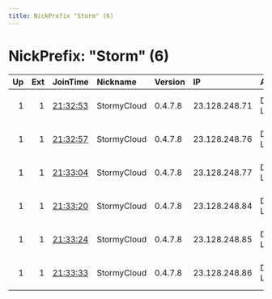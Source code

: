```yaml
---
title: NickPrefix "Storm" (6)
---
```


# NickPrefix: "Storm" (6)

|   Up |   Ext | JoinTime                                                                                              | Nickname    | Version   | IP            | AS            | CC   |   ORp |   Dirp | OS    | Contact                            |   eFamMembers |
|-----:|------:|:------------------------------------------------------------------------------------------------------|:------------|:----------|:--------------|:--------------|:-----|------:|-------:|:------|:-----------------------------------|--------------:|
|    1 |     1 | [21:32:53](https://nusenu.github.io/OrNetStats/w/relay/11F7C7F7E39729927CE236DA1E3B6C2847F1445B.html) | StormyCloud | 0.4.7.8   | 23.128.248.71 | DATAIDEAS-LLC | us   |   443 |      0 | Linux | ContactInfo email:abuse stormyclou |           109 |
|    1 |     1 | [21:32:57](https://nusenu.github.io/OrNetStats/w/relay/DAE6051D5F17D86795952B8456FB885CE3E5E4C4.html) | StormyCloud | 0.4.7.8   | 23.128.248.76 | DATAIDEAS-LLC | us   |   443 |      0 | Linux | ContactInfo email:abuse stormyclou |           109 |
|    1 |     1 | [21:33:04](https://nusenu.github.io/OrNetStats/w/relay/7FA23AE026B91C558916ABC2DA9651C9C21711FF.html) | StormyCloud | 0.4.7.8   | 23.128.248.77 | DATAIDEAS-LLC | us   |   443 |      0 | Linux | ContactInfo email:abuse stormyclou |           109 |
|    1 |     1 | [21:33:20](https://nusenu.github.io/OrNetStats/w/relay/D20775E5FEE0D9BB15555F31AD70DA4C7D56D658.html) | StormyCloud | 0.4.7.8   | 23.128.248.84 | DATAIDEAS-LLC | us   |   443 |      0 | Linux | ContactInfo email:abuse stormyclou |           109 |
|    1 |     1 | [21:33:24](https://nusenu.github.io/OrNetStats/w/relay/5E795B19061F61A13B24887A14A1D81CF8DAD98F.html) | StormyCloud | 0.4.7.8   | 23.128.248.85 | DATAIDEAS-LLC | us   |   443 |      0 | Linux | ContactInfo email:abuse stormyclou |           109 |
|    1 |     1 | [21:33:33](https://nusenu.github.io/OrNetStats/w/relay/9D818A2B0996FBB5300FB97BDD8A71BD779D193F.html) | StormyCloud | 0.4.7.8   | 23.128.248.86 | DATAIDEAS-LLC | us   |   443 |      0 | Linux | ContactInfo email:abuse stormyclou |           109 |
